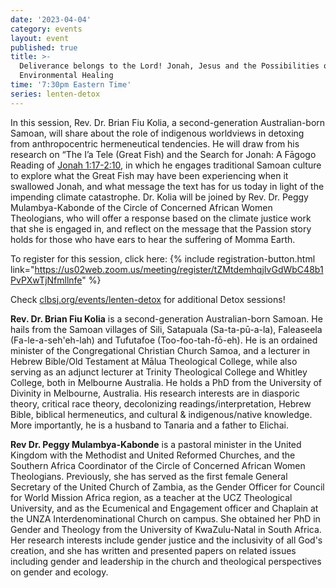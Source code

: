 ```yaml
---
date: '2023-04-04'
category: events
layout: event
published: true
title: >-
  Deliverance belongs to the Lord! Jonah, Jesus and the Possibilities of
  Environmental Healing
time: '7:30pm Eastern Time'
series: lenten-detox
---
```

In this session, Rev. Dr. Brian Fiu Kolia, a second-generation Australian-born Samoan, will share about the role of indigenous worldviews in detoxing from anthropocentric hermeneutical tendencies. He will draw from his research on “The I’a Tele (Great Fish) and the Search for Jonah: A Fāgogo Reading of [Jonah 1:17-2:10](https://bible.oremus.org/?ql=542899050), in which he engages traditional Samoan culture to explore what the Great Fish may have been experiencing when it swallowed Jonah, and what message the text has for us today in light of the impending climate catastrophe. Dr. Kolia will be joined by Rev. Dr. Peggy Mulambya-Kabonde of the Circle of Concerned African Women Theologians, who will offer a response based on the climate justice work that she is engaged in, and reflect on the message that the Passion story holds for those who have ears to hear the suffering of Momma Earth.

To register for this session, click here: {% include registration-button.html link="https://us02web.zoom.us/meeting/register/tZMtdemhqjIvGdWbC48b1PvPXwTjNfmllnfe" %}

Check [clbsj.org/events/lenten-detox](https://clbsj.org/events/lenten-detox/) for additional Detox sessions!

**Rev. Dr. Brian Fiu Kolia** is a second-generation Australian-born Samoan. He hails from the Samoan villages of Sili, Satapuala (Sa-ta-pū-a-la), Faleaseela (Fa-le-a-seh'eh-lah) and Tufutafoe (Too-foo-tah-fō-eh). He is an ordained minister of the Congregational Christian Church Samoa, and a lecturer in Hebrew Bible/Old Testament at Mālua Theological College, while also serving as an adjunct lecturer at Trinity Theological College and Whitley College, both in Melbourne Australia. He holds a PhD from the University of Divinity in Melbourne, Australia. His research interests are in diasporic theory, critical race theory, decolonizing readings/interpretation, Hebrew Bible, biblical hermeneutics, and cultural & indigenous/native knowledge. More importantly, he is a husband to Tanaria and a father to Elichai.

**Rev Dr. Peggy Mulambya-Kabonde** is a pastoral minister in the United Kingdom with the Methodist and United Reformed Churches, and the Southern Africa Coordinator of the Circle of Concerned African Women Theologians. Previously, she has served as the first female General Secretary of the United Church of Zambia, as the Gender Officer for Council for World Mission Africa region, as a teacher at the UCZ Theological University, and as the Ecumenical and Engagement officer and Chaplain at the UNZA Interdenominational Church on campus. She obtained her PhD in Gender and Theology from the University of KwaZulu-Natal in South Africa. Her research interests include gender justice and the inclusivity of all God's creation, and she has written and presented papers on related issues including gender and leadership in the church and theological perspectives on gender and ecology.
